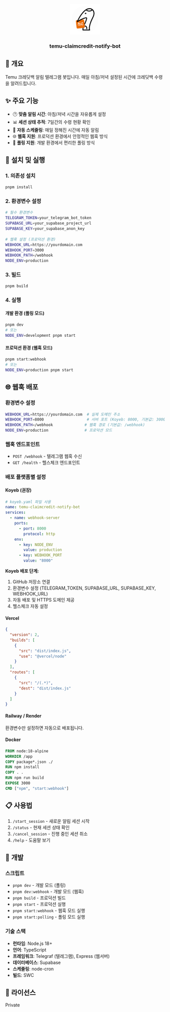 <div align="center">
  <a href="https://t.me/ClaimCreditNotifyBot" title="Temu claimcredit event notify Telegram bot">
    <img src="/logo.png?raw=true" alt="Temu claimcredit event notify Telegram bot" width="96" height="96" />
  </a>
<h3 align="center">temu-claimcredit-notify-bot</h3>
</div>

## 🎯 **개요**

Temu 크레딧백 알림 텔레그램 봇입니다. 매일 아침/저녁 설정된 시간에 크레딧백 수령을 알려드립니다.

## ✨ **주요 기능**

- 🕐 **맞춤 알림 시간**: 아침/저녁 시간을 자유롭게 설정
- 📊 **세션 상태 추적**: 7일간의 수령 현황 확인
- 🔄 **자동 스케줄링**: 매일 정해진 시간에 자동 알림
- 🌐 **웹훅 지원**: 프로덕션 환경에서 안정적인 웹훅 방식
- 🔧 **폴링 지원**: 개발 환경에서 편리한 폴링 방식

## 🚀 **설치 및 실행**

### 1. 의존성 설치
```bash
pnpm install
```

### 2. 환경변수 설정
```bash
# 필수 환경변수
TELEGRAM_TOKEN=your_telegram_bot_token
SUPABASE_URL=your_supabase_project_url
SUPABASE_KEY=your_supabase_anon_key

# 웹훅 설정 (프로덕션 환경)
WEBHOOK_URL=https://yourdomain.com
WEBHOOK_PORT=3000
WEBHOOK_PATH=/webhook
NODE_ENV=production
```

### 3. 빌드
```bash
pnpm build
```

### 4. 실행

#### 개발 환경 (폴링 모드)
```bash
pnpm dev
# 또는
NODE_ENV=development pnpm start
```

#### 프로덕션 환경 (웹훅 모드)
```bash
pnpm start:webhook
# 또는
NODE_ENV=production pnpm start
```

## 🌐 **웹훅 배포**

### 환경변수 설정
```bash
WEBHOOK_URL=https://yourdomain.com  # 실제 도메인 주소
WEBHOOK_PORT=8000                   # 서버 포트 (Koyeb: 8000, 기본값: 3000)
WEBHOOK_PATH=/webhook              # 웹훅 경로 (기본값: /webhook)
NODE_ENV=production                # 프로덕션 모드
```

### 웹훅 엔드포인트
- `POST /webhook` - 텔레그램 웹훅 수신
- `GET /health` - 헬스체크 엔드포인트

### 배포 플랫폼별 설정

#### Koyeb (권장)
```yaml
# koyeb.yaml 파일 사용
name: temu-claimcredit-notify-bot
services:
  - name: webhook-server
    ports:
      - port: 8000
        protocol: http
    env:
      - key: NODE_ENV
        value: production
      - key: WEBHOOK_PORT
        value: "8000"
```

**Koyeb 배포 단계:**
1. GitHub 저장소 연결
2. 환경변수 설정 (TELEGRAM_TOKEN, SUPABASE_URL, SUPABASE_KEY, WEBHOOK_URL)
3. 자동 배포 및 HTTPS 도메인 제공
4. 헬스체크 자동 설정

#### Vercel
```json
{
  "version": 2,
  "builds": [
    {
      "src": "dist/index.js",
      "use": "@vercel/node"
    }
  ],
  "routes": [
    {
      "src": "/(.*)",
      "dest": "dist/index.js"
    }
  ]
}
```

#### Railway / Render
환경변수만 설정하면 자동으로 배포됩니다.

#### Docker
```dockerfile
FROM node:18-alpine
WORKDIR /app
COPY package*.json ./
RUN npm install
COPY . .
RUN npm run build
EXPOSE 3000
CMD ["npm", "start:webhook"]
```

## 📋 **사용법**

1. `/start_session` - 새로운 알림 세션 시작
2. `/status` - 현재 세션 상태 확인
3. `/cancel_session` - 진행 중인 세션 취소
4. `/help` - 도움말 보기

## 🔧 **개발**

### 스크립트
- `pnpm dev` - 개발 모드 (폴링)
- `pnpm dev:webhook` - 개발 모드 (웹훅)
- `pnpm build` - 프로덕션 빌드
- `pnpm start` - 프로덕션 실행
- `pnpm start:webhook` - 웹훅 모드 실행
- `pnpm start:polling` - 폴링 모드 실행

### 기술 스택
- **런타임**: Node.js 18+
- **언어**: TypeScript
- **프레임워크**: Telegraf (텔레그램), Express (웹서버)
- **데이터베이스**: Supabase
- **스케줄링**: node-cron
- **빌드**: SWC

## 📝 **라이선스**

Private
